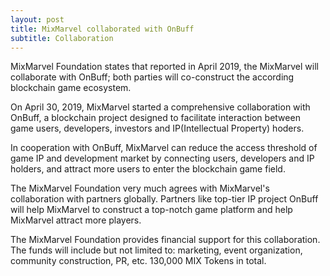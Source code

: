 ```yaml
---
layout: post
title: MixMarvel collaborated with OnBuff 
subtitle: Collaboration
---
```


MixMarvel Foundation states that reported in April 2019, the MixMarvel will collaborate with OnBuff; both parties will co-construct the according blockchain game ecosystem. 

On April 30, 2019, MixMarvel started a comprehensive collaboration with OnBuff, a blockchain project designed to facilitate interaction between game users, developers, investors and IP(Intellectual Property) hoders. 

In cooperation with OnBuff, MixMarvel can reduce the access threshold of game IP and development market by connecting users, developers and IP holders, and attract more users to enter the blockchain game field.

The MixMarvel Foundation very much agrees with MixMarvel's collaboration with partners globally. Partners like top-tier  IP project OnBuff will help MixMarvel to construct a top-notch game platform and help MixMarvel attract more players. 

The MixMarvel Foundation provides financial support for this collaboration. The funds will include but not limited to: marketing, event organization, community construction, PR, etc. 130,000 MIX Tokens in total. 

